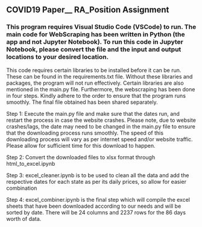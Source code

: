 ## COVID19 Paper__ RA_Position Assignment
### This program requires Visual Studio Code (VSCode) to run. The main code for WebScraping has been written in Python (the app and not Jupyter Notebook). To run this code in Jupyter Notebook, please convert the file and the input and output locations to your desired location.

This code requires certain libraries to be installed before it can be run. These can be found in the requirements.txt file. Without these libraries and packages, the program will not run effectively. Certain libraries are also mentioned in the main.py file. Furthermore, the webscraping has been done in four steps. Kindly adhere to the order to ensure that the program runs smoothly. The final file obtained has been shared separately. 

Step 1: Execute the main.py file and make sure that the dates run, and restart the process in case the website crashes. Please note, due to website crashes/lags, the date may need to be changed in the main.py file to ensure that the downloading process runs smoothly. The speed of this downloading process will vary as per internet speed and/or website traffic. Please allow for sufficient time for this download to happen. 

Step 2: Convert the downloaded files to xlsx format through html_to_excel.ipynb 

Step 3: excel_cleaner.ipynb is to be used to clean all the data and add the respective dates for each state as per its daily prices, so allow for easier combination

Step 4: excel_combiner.ipynb is the final step which will compile the excel sheets that have been downloaded according to our needs and will be sorted by date. There will be 24 columns and 2237 rows for the 86 days worth of data.

